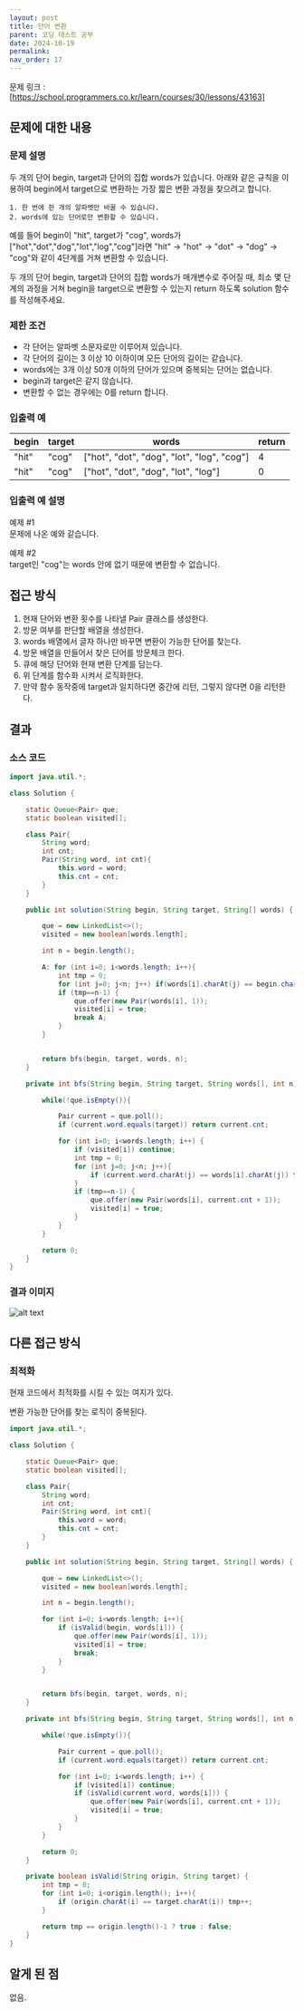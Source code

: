 ```yaml
---
layout: post
title: 단어 변환
parent: 코딩 테스트 공부
date: 2024-10-19
permalink:
nav_order: 17
---
```


문제 링크 : [https://school.programmers.co.kr/learn/courses/30/lessons/43163]

## 문제에 대한 내용

### 문제 설명

두 개의 단어 begin, target과 단어의 집합 words가 있습니다. 아래와 같은 규칙을 이용하여 begin에서 target으로 변환하는 가장 짧은 변환 과정을 찾으려고 합니다.

```
1. 한 번에 한 개의 알파벳만 바꿀 수 있습니다.
2. words에 있는 단어로만 변환할 수 있습니다.
```

예를 들어 begin이 "hit", target가 "cog", words가 ["hot","dot","dog","lot","log","cog"]라면 "hit" -> "hot" -> "dot" -> "dog" -> "cog"와 같이 4단계를 거쳐 변환할 수 있습니다.

두 개의 단어 begin, target과 단어의 집합 words가 매개변수로 주어질 때, 최소 몇 단계의 과정을 거쳐 begin을 target으로 변환할 수 있는지 return 하도록 solution 함수를 작성해주세요.

### 제한 조건

- 각 단어는 알파벳 소문자로만 이루어져 있습니다.
- 각 단어의 길이는 3 이상 10 이하이며 모든 단어의 길이는 같습니다.
- words에는 3개 이상 50개 이하의 단어가 있으며 중복되는 단어는 없습니다.
- begin과 target은 같지 않습니다.
- 변환할 수 없는 경우에는 0를 return 합니다.

### 입출력 예

| begin | target | words                                      | return |
| ----- | ------ | ------------------------------------------ | ------ |
| "hit" | "cog"  | ["hot", "dot", "dog", "lot", "log", "cog"] | 4      |
| "hit" | "cog"  | ["hot", "dot", "dog", "lot", "log"]        | 0      |

### 입출력 예 설명

예제 #1  
문제에 나온 예와 같습니다.

예제 #2  
target인 "cog"는 words 안에 없기 때문에 변환할 수 없습니다.

## 접근 방식

1. 현재 단어와 변환 횟수를 나타낼 Pair 클래스를 생성한다.
1. 방문 여부를 판단할 배열을 생성한다.
1. words 배열에서 글자 하나만 바꾸면 변환이 가능한 단어를 찾는다.
1. 방문 배열을 만들어서 찾은 단어를 방문체크 한다.
1. 큐에 해당 단어와 현재 변환 단계를 담는다.
1. 위 단계를 함수화 시켜서 로직화한다.
1. 만약 함수 동작중에 target과 일치하다면 중간에 리턴, 그렇지 않다면 0을 리턴한다.

## 결과

### 소스 코드

```java
import java.util.*;

class Solution {

    static Queue<Pair> que;
    static boolean visited[];

    class Pair{
        String word;
        int cnt;
        Pair(String word, int cnt){
            this.word = word;
            this.cnt = cnt;
        }
    }

    public int solution(String begin, String target, String[] words) {

        que = new LinkedList<>();
        visited = new boolean[words.length];

        int n = begin.length();

        A: for (int i=0; i<words.length; i++){
            int tmp = 0;
            for (int j=0; j<n; j++) if(words[i].charAt(j) == begin.charAt(j)) tmp++;
            if (tmp==n-1) {
                que.offer(new Pair(words[i], 1));
                visited[i] = true;
                break A;
            }
        }


        return bfs(begin, target, words, n);
    }

    private int bfs(String begin, String target, String words[], int n){

        while(!que.isEmpty()){

            Pair current = que.poll();
            if (current.word.equals(target)) return current.cnt;

            for (int i=0; i<words.length; i++) {
                if (visited[i]) continue;
                int tmp = 0;
                for (int j=0; j<n; j++){
                    if (current.word.charAt(j) == words[i].charAt(j)) tmp++;
                }
                if (tmp==n-1) {
                    que.offer(new Pair(words[i], current.cnt + 1));
                    visited[i] = true;
                }
            }
        }

        return 0;
    }
}
```

### 결과 이미지

![alt text](/공부/코딩-테스트-공부/image-25.png)

## 다른 접근 방식

### 최적화

현재 코드에서 최적화를 시킬 수 있는 여지가 있다.

변환 가능한 단어를 찾는 로직이 중복된다.

```java
import java.util.*;

class Solution {

    static Queue<Pair> que;
    static boolean visited[];

    class Pair{
        String word;
        int cnt;
        Pair(String word, int cnt){
            this.word = word;
            this.cnt = cnt;
        }
    }

    public int solution(String begin, String target, String[] words) {

        que = new LinkedList<>();
        visited = new boolean[words.length];

        int n = begin.length();

        for (int i=0; i<words.length; i++){
            if (isValid(begin, words[i])) {
                que.offer(new Pair(words[i], 1));
                visited[i] = true;
                break;
            }
        }


        return bfs(begin, target, words, n);
    }

    private int bfs(String begin, String target, String words[], int n){

        while(!que.isEmpty()){

            Pair current = que.poll();
            if (current.word.equals(target)) return current.cnt;

            for (int i=0; i<words.length; i++) {
                if (visited[i]) continue;
                if (isValid(current.word, words[i])) {
                    que.offer(new Pair(words[i], current.cnt + 1));
                    visited[i] = true;
                }
            }
        }

        return 0;
    }

    private boolean isValid(String origin, String target) {
        int tmp = 0;
        for (int i=0; i<origin.length(); i++){
            if (origin.charAt(i) == target.charAt(i)) tmp++;
        }

        return tmp == origin.length()-1 ? true : false;
    }
}
```

## 알게 된 점

없음.

[https://school.programmers.co.kr/learn/courses/30/lessons/43163]: https://school.programmers.co.kr/learn/courses/30/lessons/43163
